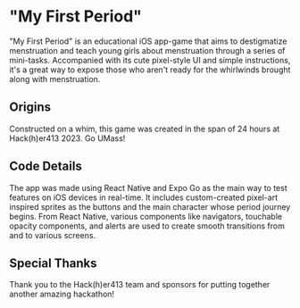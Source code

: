 # "My First Period"

"My First Period" is an educational iOS app-game that aims to destigmatize menstruation and teach young girls about menstruation through a series of mini-tasks. Accompanied with its cute pixel-style UI and simple instructions, it's a great way to expose those who aren't ready for the whirlwinds brought along with menstruation.

## Origins

Constructed on a whim, this game was created in the span of 24 hours at Hack(h)er413 2023. Go UMass!

## Code Details

The app was made using React Native and Expo Go as the main way to test features on iOS devices in real-time. It includes custom-created pixel-art inspired sprites as the buttons and the main character whose period journey begins. From React Native, various components like navigators, touchable opacity components, and alerts are used to create smooth transitions from and to various screens.

## Special Thanks
Thank you to the Hack(h)er413 team and sponsors for putting together another amazing hackathon!
